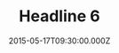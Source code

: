 ---
title: "Headline 6"
image: "https://i.imgur.com/MuLYIpM.jpg"
date: "2015-05-17T09:30:00.000Z"
video:
  type: "vimeo"
  id: 128077545
speaker:
  name: "Bart Wilkins"
  permalink: "bart-wilkins"
series: "headlines"
---